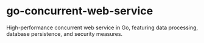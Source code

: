 # go-concurrent-web-service
High-performance concurrent web service in Go, featuring data processing, database persistence, and security measures.
